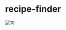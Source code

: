 # recipe-finder
![10](https://github.com/KseGreb/recipe-finder/assets/110953599/06b089e9-4140-4727-b9ae-6e2e711a472d)
